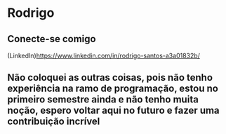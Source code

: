 # Rodrigo

## Conecte-se comigo 

(LinkedIn)https://www.linkedin.com/in/rodrigo-santos-a3a01832b/ 

## Não coloquei as outras coisas, pois não tenho experiência na ramo de programação, estou no primeiro semestre ainda e não tenho muita noção, espero voltar aqui no futuro e fazer uma contribuição incrível